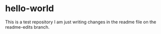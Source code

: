 # hello-world
This is a test repository
I am just writing changes in the readme file on the readme-edits branch.
